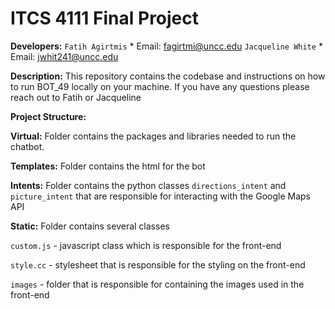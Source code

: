 # ITCS 4111 Final Project
**Developers:** 
`Fatih Agirtmis` * Email: fagirtmi@uncc.edu
`Jacqueline White` * Email: jwhit241@uncc.edu 

**Description:** This repository contains the codebase and instructions on how to run BOT_49 locally on your machine. If you have any questions please reach out to Fatih or Jacqueline

**Project Structure:**

**Virtual:** Folder contains the packages and libraries needed to run the chatbot. 

**Templates:**  Folder contains the html for the bot

**Intents:**  Folder contains the python classes `directions_intent` and `picture_intent` that are responsible for interacting with the Google Maps API

**Static:**  Folder contains several classes

`custom.js` - javascript class which is responsible for the front-end

`style.cc` - stylesheet that is responsible for the styling on the front-end 

`images` - folder that is responsible for containing the images used in the front-end


